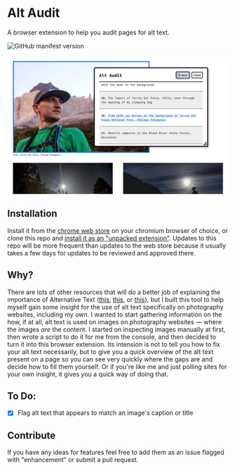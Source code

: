 # Alt Audit
A browser extension to help you audit pages for alt text.

![GitHub manifest version](https://img.shields.io/github/manifest-json/v/itsmattsoria/alt-audit?style=flat-square)

![Screenshot of Alt Audit browser extension in use](images/screenshot.jpg)

## Installation
Install it from the [chrome web store](https://chrome.google.com/webstore/detail/alt-audit/knpagjbjmcocipojngdfnalpojcjhbof) on your chromium browser of choice, or clone this repo and [install it as an "unpacked extension"](https://webkul.com/blog/how-to-install-the-unpacked-extension-in-chrome/). Updates to this repo will be more frequent than updates to the web store because it usually takes a few days for updates to be reviewed and approved there.

## Why?
There are lots of other resources that will do a better job of explaining the importance of Alternative Text ([this](https://webaim.org/techniques/alttext/), [this](https://axesslab.com/alt-texts/), or [this](https://www.w3.org/WAI/tutorials/images/decision-tree/)), but I built this tool to help myself gain some insight for the use of alt text specifically on photography websites, including my own. I wanted to start gathering information on the how, if at all, alt text is used on images on photography websites — where the images _are_ the content. I started on inspecting images manually at first, then wrote a script to do it for me from the console, and then decided to turn it into this browser extension. Its intension is not to tell you how to fix your alt text necessarily, but to give you a quick overview of the alt text present on a page so you can see very quickly where the gaps are and decide how to fill them yourself. Or if you're like me and just polling sites for your own insight, it gives you a quick way of doing that.

## To Do:
- [x] Flag alt text that appears to match an image's caption or title

## Contribute
If you have any ideas for features feel free to add them as an issue flagged with "enhancement" or submit a pull request.